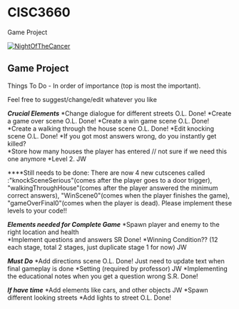 # CISC3660
Game Project

[![NightOfTheCancer](http://i.imgur.com/SPvF4B1l.png)](https://vimeo.com/226355884 "Night of the cancer - Click to Watch!")

Game Project
-------------------------
Things To Do - In order of importance (top is most the important). 

Feel free to suggest/change/edit whatever you like

***Crucial Elements***
*Change dialogue for different streets                            O.L.   Done!
*Create a game over scene                                         O.L.   Done!
*Create a win game scene                                          O.L.   Done!
*Create a walking through the house scene                         O.L.   Done!
*Edit knocking scene                                              O.L.   Done!
*If you got most answers wrong, do you instantly get killed?      
*Store how many houses the player has entered // not sure if we need this one anymore
*Level 2.                                                         JW

****Still needs to be done:
There are now 4 new cutscenes called :"knockSceneSerious"(comes after the player goes to a door trigger), "walkingThroughHouse"(comes after the player answered the minimum correct answers), "WinScene0"(comes when the player finishes the game), "gameOverFinal0"(comes when the player is dead). Please implement these levels to your code!!

***Elements needed for Complete Game***
*Spawn player and enemy to the right location and health                 
*Implement questions and answers                                   SR      Done!
*Winning Condition??  (12 each stage, total 2 stages, just duplicate stage 1 for now)   JW
                                                                  
***Must Do***
*Add directions scene                                             O.L.    Done!  Just need to update text when final gameplay is done
*Setting (required by professor)                                  JW
*Implementing the educational notes when you get a question wrong  S.R.   Done!

***If have time***
*Add elements like cars, and other objects                        JW 
*Spawn different looking streets
*Add lights to street                                              O.L.   Done!




